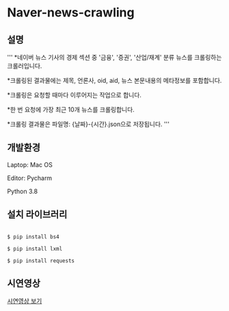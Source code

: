 # Naver-news-crawling
## 설명
'''
*네이버 뉴스 기사의 경제 섹션 중 '금융', '증권', '산업/재계' 분류 뉴스를 크롤링하는 크롤러입니다.

*크롤링된 결과물에는 제목, 언론사, oid, aid, 뉴스 본문내용의 메타정보를 포함합니다.

*크롤링은 요청할 때마다 이루어지는 작업으로 합니다. 

*한 번 요청에 가장 최근 10개 뉴스를 크롤링합니다.

*크롤링 결과물은 파일명: {날짜}-{시간}.json으로 저장됩니다.
'''

## 개발환경
Laptop: Mac OS

Editor: Pycharm

Python 3.8


## 설치 라이브러리
~~~

$ pip install bs4

$ pip install lxml

$ pip install requests

~~~

## 시연영상
[시연영상 보기](https://youtu.be/42cVOHZ5ovs)
